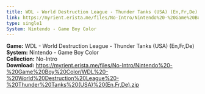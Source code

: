 ```yaml
---
title: WDL - World Destruction League - Thunder Tanks (USA) (En,Fr,De)
link: https://myrient.erista.me/files/No-Intro/Nintendo%20-%20Game%20Boy%20Color/WDL%20-%20World%20Destruction%20League%20-%20Thunder%20Tanks%20(USA)%20(En,Fr,De).zip
type: single1
System: Nintendo - Game Boy Color
---
```

<b>Game:</b> WDL - World Destruction League - Thunder Tanks (USA) (En,Fr,De)<br>
<b>System:</b> Nintendo - Game Boy Color<br>
<b>Collection:</b> No-Intro<br>
<b>Download:</b> https://myrient.erista.me/files/No-Intro/Nintendo%20-%20Game%20Boy%20Color/WDL%20-%20World%20Destruction%20League%20-%20Thunder%20Tanks%20(USA)%20(En,Fr,De).zip